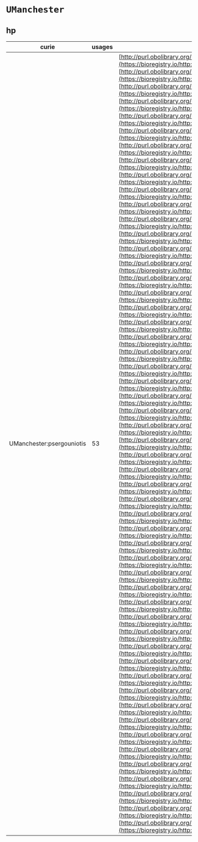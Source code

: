 # `UManchester`
## hp
| curie                     |   usages | nodes                                                                                                                                                                                                                                                                                                                                                                                                                                                                                                                                                                                                                                                                                                                                                                                                                                                                                                                                                                                                                                                                                                                                                                                                                                                                                                                                                                                                                                                                                                                                                                                                                                                                                                                                                                                                                                                                                                                                                                                                                                                                                                                                                                                                                                                                                                                                                                                                                                                                                                                                                                                                                                                                                                                                                                                                                                                                                                                                                                                                                                                                                                                                                                                                                                                                                                                                                                                                                                                                                                                                                                                                                                                                                                                                                                                                                                                                                                                                                                                                                                                                                                                                                                                                                                                                                                                                                                                                                                                                                                                                                                                                                                                                                                                                                                                                                                                                                                                                                                                                                                                                                                                                                                                                                                                                                                                                                                                                                                                                                                                                                                                                                                                                                                                                                                                                                                                                                                                                                                                                                                                                                                                     |
|---------------------------|----------|---------------------------------------------------------------------------------------------------------------------------------------------------------------------------------------------------------------------------------------------------------------------------------------------------------------------------------------------------------------------------------------------------------------------------------------------------------------------------------------------------------------------------------------------------------------------------------------------------------------------------------------------------------------------------------------------------------------------------------------------------------------------------------------------------------------------------------------------------------------------------------------------------------------------------------------------------------------------------------------------------------------------------------------------------------------------------------------------------------------------------------------------------------------------------------------------------------------------------------------------------------------------------------------------------------------------------------------------------------------------------------------------------------------------------------------------------------------------------------------------------------------------------------------------------------------------------------------------------------------------------------------------------------------------------------------------------------------------------------------------------------------------------------------------------------------------------------------------------------------------------------------------------------------------------------------------------------------------------------------------------------------------------------------------------------------------------------------------------------------------------------------------------------------------------------------------------------------------------------------------------------------------------------------------------------------------------------------------------------------------------------------------------------------------------------------------------------------------------------------------------------------------------------------------------------------------------------------------------------------------------------------------------------------------------------------------------------------------------------------------------------------------------------------------------------------------------------------------------------------------------------------------------------------------------------------------------------------------------------------------------------------------------------------------------------------------------------------------------------------------------------------------------------------------------------------------------------------------------------------------------------------------------------------------------------------------------------------------------------------------------------------------------------------------------------------------------------------------------------------------------------------------------------------------------------------------------------------------------------------------------------------------------------------------------------------------------------------------------------------------------------------------------------------------------------------------------------------------------------------------------------------------------------------------------------------------------------------------------------------------------------------------------------------------------------------------------------------------------------------------------------------------------------------------------------------------------------------------------------------------------------------------------------------------------------------------------------------------------------------------------------------------------------------------------------------------------------------------------------------------------------------------------------------------------------------------------------------------------------------------------------------------------------------------------------------------------------------------------------------------------------------------------------------------------------------------------------------------------------------------------------------------------------------------------------------------------------------------------------------------------------------------------------------------------------------------------------------------------------------------------------------------------------------------------------------------------------------------------------------------------------------------------------------------------------------------------------------------------------------------------------------------------------------------------------------------------------------------------------------------------------------------------------------------------------------------------------------------------------------------------------------------------------------------------------------------------------------------------------------------------------------------------------------------------------------------------------------------------------------------------------------------------------------------------------------------------------------------------------------------------------------------------------------------------------------------------------------------------------------------------|
| UManchester:psergouniotis |       53 | [http://purl.obolibrary.org/obo/HP:0000486](https://bioregistry.io/http://purl.obolibrary.org/obo/HP:0000486), [http://purl.obolibrary.org/obo/HP:0000526](https://bioregistry.io/http://purl.obolibrary.org/obo/HP:0000526), [http://purl.obolibrary.org/obo/HP:0010543](https://bioregistry.io/http://purl.obolibrary.org/obo/HP:0010543), [http://purl.obolibrary.org/obo/HP:0012109](https://bioregistry.io/http://purl.obolibrary.org/obo/HP:0012109), [http://purl.obolibrary.org/obo/HP:0020161](https://bioregistry.io/http://purl.obolibrary.org/obo/HP:0020161), [http://purl.obolibrary.org/obo/HP:0020163](https://bioregistry.io/http://purl.obolibrary.org/obo/HP:0020163), [http://purl.obolibrary.org/obo/HP:0020164](https://bioregistry.io/http://purl.obolibrary.org/obo/HP:0020164), [http://purl.obolibrary.org/obo/HP:0020165](https://bioregistry.io/http://purl.obolibrary.org/obo/HP:0020165), [http://purl.obolibrary.org/obo/HP:0020167](https://bioregistry.io/http://purl.obolibrary.org/obo/HP:0020167), [http://purl.obolibrary.org/obo/HP:0025240](https://bioregistry.io/http://purl.obolibrary.org/obo/HP:0025240), [http://purl.obolibrary.org/obo/HP:0030522](https://bioregistry.io/http://purl.obolibrary.org/obo/HP:0030522), [http://purl.obolibrary.org/obo/HP:0030637](https://bioregistry.io/http://purl.obolibrary.org/obo/HP:0030637), [http://purl.obolibrary.org/obo/HP:0031761](https://bioregistry.io/http://purl.obolibrary.org/obo/HP:0031761), [http://purl.obolibrary.org/obo/HP:0031762](https://bioregistry.io/http://purl.obolibrary.org/obo/HP:0031762), [http://purl.obolibrary.org/obo/HP:0031805](https://bioregistry.io/http://purl.obolibrary.org/obo/HP:0031805), [http://purl.obolibrary.org/obo/HP:0031880](https://bioregistry.io/http://purl.obolibrary.org/obo/HP:0031880), [http://purl.obolibrary.org/obo/HP:0031881](https://bioregistry.io/http://purl.obolibrary.org/obo/HP:0031881), [http://purl.obolibrary.org/obo/HP:0031931](https://bioregistry.io/http://purl.obolibrary.org/obo/HP:0031931), [http://purl.obolibrary.org/obo/HP:0031973](https://bioregistry.io/http://purl.obolibrary.org/obo/HP:0031973), [http://purl.obolibrary.org/obo/HP:0031974](https://bioregistry.io/http://purl.obolibrary.org/obo/HP:0031974), [http://purl.obolibrary.org/obo/HP:0031975](https://bioregistry.io/http://purl.obolibrary.org/obo/HP:0031975), [http://purl.obolibrary.org/obo/HP:0031976](https://bioregistry.io/http://purl.obolibrary.org/obo/HP:0031976), [http://purl.obolibrary.org/obo/HP:0031977](https://bioregistry.io/http://purl.obolibrary.org/obo/HP:0031977), [http://purl.obolibrary.org/obo/HP:0031978](https://bioregistry.io/http://purl.obolibrary.org/obo/HP:0031978), [http://purl.obolibrary.org/obo/HP:0032009](https://bioregistry.io/http://purl.obolibrary.org/obo/HP:0032009), [http://purl.obolibrary.org/obo/HP:0032010](https://bioregistry.io/http://purl.obolibrary.org/obo/HP:0032010), [http://purl.obolibrary.org/obo/HP:0032012](https://bioregistry.io/http://purl.obolibrary.org/obo/HP:0032012), [http://purl.obolibrary.org/obo/HP:0032014](https://bioregistry.io/http://purl.obolibrary.org/obo/HP:0032014), [http://purl.obolibrary.org/obo/HP:0032015](https://bioregistry.io/http://purl.obolibrary.org/obo/HP:0032015), [http://purl.obolibrary.org/obo/HP:0032027](https://bioregistry.io/http://purl.obolibrary.org/obo/HP:0032027), [http://purl.obolibrary.org/obo/HP:0032028](https://bioregistry.io/http://purl.obolibrary.org/obo/HP:0032028), [http://purl.obolibrary.org/obo/HP:0032029](https://bioregistry.io/http://purl.obolibrary.org/obo/HP:0032029), [http://purl.obolibrary.org/obo/HP:0032030](https://bioregistry.io/http://purl.obolibrary.org/obo/HP:0032030), [http://purl.obolibrary.org/obo/HP:0032031](https://bioregistry.io/http://purl.obolibrary.org/obo/HP:0032031), [http://purl.obolibrary.org/obo/HP:0032032](https://bioregistry.io/http://purl.obolibrary.org/obo/HP:0032032), [http://purl.obolibrary.org/obo/HP:0032033](https://bioregistry.io/http://purl.obolibrary.org/obo/HP:0032033), [http://purl.obolibrary.org/obo/HP:0032034](https://bioregistry.io/http://purl.obolibrary.org/obo/HP:0032034), [http://purl.obolibrary.org/obo/HP:0032035](https://bioregistry.io/http://purl.obolibrary.org/obo/HP:0032035), [http://purl.obolibrary.org/obo/HP:0032036](https://bioregistry.io/http://purl.obolibrary.org/obo/HP:0032036), [http://purl.obolibrary.org/obo/HP:0032104](https://bioregistry.io/http://purl.obolibrary.org/obo/HP:0032104), [http://purl.obolibrary.org/obo/HP:0032107](https://bioregistry.io/http://purl.obolibrary.org/obo/HP:0032107), [http://purl.obolibrary.org/obo/HP:0032108](https://bioregistry.io/http://purl.obolibrary.org/obo/HP:0032108), [http://purl.obolibrary.org/obo/HP:0032109](https://bioregistry.io/http://purl.obolibrary.org/obo/HP:0032109), [http://purl.obolibrary.org/obo/HP:0032110](https://bioregistry.io/http://purl.obolibrary.org/obo/HP:0032110), [http://purl.obolibrary.org/obo/HP:0032112](https://bioregistry.io/http://purl.obolibrary.org/obo/HP:0032112), [http://purl.obolibrary.org/obo/HP:0032114](https://bioregistry.io/http://purl.obolibrary.org/obo/HP:0032114), [http://purl.obolibrary.org/obo/HP:0032116](https://bioregistry.io/http://purl.obolibrary.org/obo/HP:0032116), [http://purl.obolibrary.org/obo/HP:0032118](https://bioregistry.io/http://purl.obolibrary.org/obo/HP:0032118), [http://purl.obolibrary.org/obo/HP:0032119](https://bioregistry.io/http://purl.obolibrary.org/obo/HP:0032119), [http://purl.obolibrary.org/obo/HP:0032284](https://bioregistry.io/http://purl.obolibrary.org/obo/HP:0032284), [http://purl.obolibrary.org/obo/HP:0032285](https://bioregistry.io/http://purl.obolibrary.org/obo/HP:0032285), [http://purl.obolibrary.org/obo/HP:0032286](https://bioregistry.io/http://purl.obolibrary.org/obo/HP:0032286), [http://purl.obolibrary.org/obo/HP:0032287](https://bioregistry.io/http://purl.obolibrary.org/obo/HP:0032287) |
